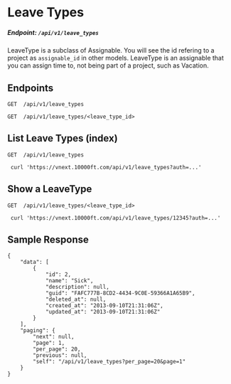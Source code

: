 # Leave Types

##### Endpoint: `/api/v1/leave_types`

LeaveType is a subclass of Assignable. You will see the id refering to a project as `assignable_id` in other models. LeaveType is an assignable that you can assign time to, not being part of a project, such as Vacation.

## Endpoints

```
GET  /api/v1/leave_types

GET  /api/v1/leave_types/<leave_type_id>
```

## List Leave Types (index)

```
GET  /api/v1/leave_types

 curl 'https://vnext.10000ft.com/api/v1/leave_types?auth=...'
```

## Show a LeaveType

```
GET  /api/v1/leave_types/<leave_type_id>

 curl 'https://vnext.10000ft.com/api/v1/leave_types/12345?auth=...'
```

## Sample Response

```
{
    "data": [
        {
            "id": 2,
            "name": "Sick",
            "description": null,
            "guid": "FAFC777B-8CD2-4434-9C0E-59366A1A65B9",
            "deleted_at": null,
            "created_at": "2013-09-10T21:31:06Z",
            "updated_at": "2013-09-10T21:31:06Z"
        }
    ],
    "paging": {
        "next": null,
        "page": 1,
        "per_page": 20,
        "previous": null,
        "self": "/api/v1/leave_types?per_page=20&page=1"
    }
}
```
